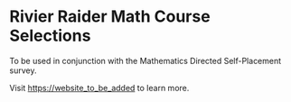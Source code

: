 # Rivier Raider Math Course Selections

To be used in conjunction with the Mathematics Directed Self-Placement survey.

Visit <https://website_to_be_added> to learn more.
